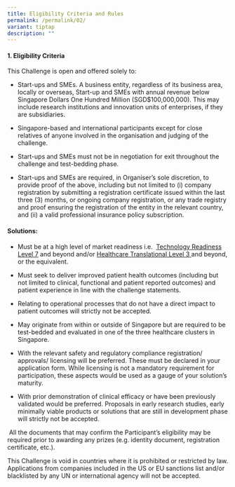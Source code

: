 ```yaml
---
title: Eligibility Criteria and Rules
permalink: /permalink/02/
variant: tiptap
description: ""
---
```

<h4>1. Eligibility Criteria</h4><p>This Challenge is open and offered solely to:</p><ul data-tight="true" class="tight"><li><p>Start-ups and SMEs. A business entity, regardless of its business area, locally or overseas, Start-up and SMEs with annual revenue below Singapore Dollars One Hundred Million (SGD$100,000,000). This may include research institutions and innovation units of enterprises, if they are subsidiaries.</p></li><li><p>Singapore-based and international participants except for close relatives of anyone involved in the organisation and judging of the challenge.</p></li><li><p>Start-ups and SMEs must not be in negotiation for exit throughout the challenge and test-bedding phase.</p></li><li><p>Start-ups and SMEs are required, in Organiser’s sole discretion, to provide proof of the above, including but not limited to (i) company registration by submitting a registration certificate issued within the last three (3) months, or ongoing company registration, or any trade registry and proof ensuring the registration of the entity in the relevant country, and (ii) a valid professional insurance policy subscription.</p></li></ul><p></p><h4>Solutions:</h4><ul data-tight="true" class="tight"><li><p>Must be at a high level of market readiness i.e.&nbsp;&nbsp;<a href="https://for.sg/trl" rel="noopener noreferrer nofollow" target="_blank">Technology Readiness Level 7</a> and beyond and/or&nbsp;<a href="https://for.sg/htl" rel="noopener noreferrer nofollow" target="_blank">Healthcare Translational Level 3&nbsp;</a>and beyond, or the equivalent.</p></li><li><p>Must seek to deliver improved patient health outcomes (including but not limited to clinical, functional and patient reported outcomes) and patient experience in line with the challenge statements.</p></li><li><p>Relating to operational processes that do not have a direct impact to patient outcomes will strictly not be accepted.</p></li><li><p>May originate from within or outside of Singapore but are required to be test-bedded and evaluated in one of the three healthcare clusters in Singapore.</p></li><li><p>With the relevant safety and regulatory compliance registration/ approvals/ licensing will be preferred. These must be declared in your application form. While licensing is not a mandatory requirement for participation, these aspects would be used as a gauge of your solution’s maturity.</p></li><li><p>With prior demonstration of clinical efficacy or have been previously validated would be preferred. Proposals in early research studies, early minimally viable products or solutions that are still in development phase will strictly not be accepted.</p></li></ul><p>&nbsp;All the documents that may confirm the Participant’s eligibility may be required prior to awarding any prizes (e.g. identity document, registration certificate, etc.).</p><p>This Challenge is void in countries where it is prohibited or restricted by law. Applications from companies included in the US or EU sanctions list and/or blacklisted by any UN or international agency will not be accepted.</p><p></p><p></p>